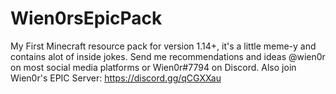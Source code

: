 # Wien0rsEpicPack
My First Minecraft resource pack for version 1.14+, it's a little meme-y and contains alot of inside jokes.
Send me recommendations and ideas @wien0r on most social media platforms or Wien0r#7794 on Discord.
Also join Wien0r's EPIC Server: https://discord.gg/qCGXXau
